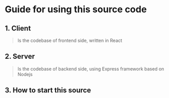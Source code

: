 # Guide for using this source code

## 1. Client

> Is the codebase of frontend side, written in React

## 2. Server

> Is the codebase of backend side, using Express framework based on Nodejs

## 3. How to start this source

